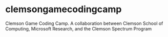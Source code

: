 # clemsongamecodingcamp
Clemson Game Coding Camp.  A collaboration between Clemson School of Computing, Microsoft Research, and the Clemson Spectrum Program

